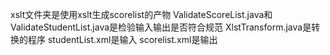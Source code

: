 xslt文件夹是使用xslt生成scorelist的产物
ValidateScoreList.java和ValidateStudentList.java是检验输入输出是否符合规范
XlstTransform.java是转换的程序
studentList.xml是输入
scorelist.xml是输出